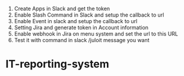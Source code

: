 1. Create Apps in Slack and get the token
2. Enable Slash Command in Slack and setup the callback to url
3. Enable Event in slack and setup the callback to url
4. Setting Jira and generate token in Account information
5. Enable webhook in Jira on menu system and set the url to this URL
6. Test it with command in slack /juloit message you want
# IT-reporting-system
